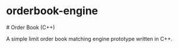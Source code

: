 # orderbook-engine



\# Order Book (C++)



A simple limit order book matching engine prototype written in C++.

